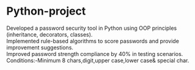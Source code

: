 # Python-project
Developed a password security tool in Python using OOP principles (inheritance, decorators, classes).  
Implemented rule-based algorithms to score passwords and provide improvement suggestions.  
Improved password strength compliance by 40% in testing scenarios. 
Conditions:-Minimum 8 chars,digit,upper case,lower case& special char.
